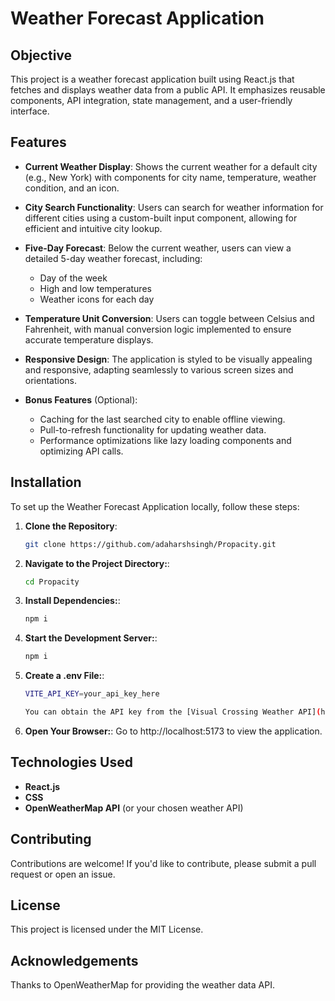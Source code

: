 # Weather Forecast Application

## Objective
This project is a weather forecast application built using React.js that fetches and displays weather data from a public API. It emphasizes reusable components, API integration, state management, and a user-friendly interface.

## Features
- **Current Weather Display**: Shows the current weather for a default city (e.g., New York) with components for city name, temperature, weather condition, and an icon.
  
- **City Search Functionality**: Users can search for weather information for different cities using a custom-built input component, allowing for efficient and intuitive city lookup.

- **Five-Day Forecast**: Below the current weather, users can view a detailed 5-day weather forecast, including:
  - Day of the week
  - High and low temperatures
  - Weather icons for each day
  
- **Temperature Unit Conversion**: Users can toggle between Celsius and Fahrenheit, with manual conversion logic implemented to ensure accurate temperature displays.

- **Responsive Design**: The application is styled to be visually appealing and responsive, adapting seamlessly to various screen sizes and orientations.

- **Bonus Features** (Optional):
  - Caching for the last searched city to enable offline viewing.
  - Pull-to-refresh functionality for updating weather data.
  - Performance optimizations like lazy loading components and optimizing API calls.

## Installation
To set up the Weather Forecast Application locally, follow these steps:

1. **Clone the Repository**:
   ```bash
   git clone https://github.com/adaharshsingh/Propacity.git
2. **Navigate to the Project Directory:**:
   ```bash
   cd Propacity
3. **Install Dependencies:**:
   ```bash
   npm i
4. **Start the Development Server:**:
   ```bash
   npm i
5. **Create a .env File:**:
   ```bash
   VITE_API_KEY=your_api_key_here

   You can obtain the API key from the [Visual Crossing Weather API](https://rapidapi.com/visual-crossing-corporation-visual-crossing-corporation-default/api/visual-crossing-weather).

5. **Open Your Browser:**:
    Go to http://localhost:5173 to view the application.   
   
## Technologies Used
- **React.js**
- **CSS**
- **OpenWeatherMap API** (or your chosen weather API)

## Contributing
Contributions are welcome! If you'd like to contribute, please submit a pull request or open an issue.

## License
This project is licensed under the MIT License.

## Acknowledgements
Thanks to OpenWeatherMap for providing the weather data API.
